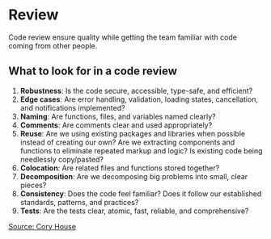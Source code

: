 # Review

Code review ensure quality while getting the team familiar with code coming from other people.

## What to look for in a code review

1. **Robustness**: Is the code secure, accessible, type-safe, and efficient?
2. **Edge cases**: Are error handling, validation, loading states, cancellation, and notifications implemented?
3. **Naming**: Are functions, files, and variables named clearly?
4. **Comments**: Are comments clear and used appropriately?
5. **Reuse**: Are we using existing packages and libraries when possible instead of creating our own? Are we extracting components and functions to eliminate repeated markup and logic? Is existing code being needlessly copy/pasted?
6. **Colocation**: Are related files and functions stored together?
7. **Decomposition**: Are we decomposing big problems into small, clear pieces?
8. **Consistency**: Does the code feel familiar? Does it follow our established standards, patterns, and practices?
9. **Tests**: Are the tests clear, atomic, fast, reliable, and comprehensive?

[Source: Cory House](https://twitter.com/housecor/status/1771885517082140939)

